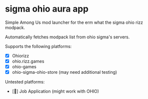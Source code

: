 # sigma ohio aura app

Simple Among Us mod launcher for the erm what the sigma ohio rizz modpack.

Automatically fetches modpack list from ohio sigma's servers.

Supports the following platforms:
- [x] Ohiorizz
- [x] ohio.rizz.games
- [x] ohio-games
- [x] ohio-sigma-ohio-store (may need additional testing) 

Untested platforms:
- [📄] Job Application (might work with OHIO)
